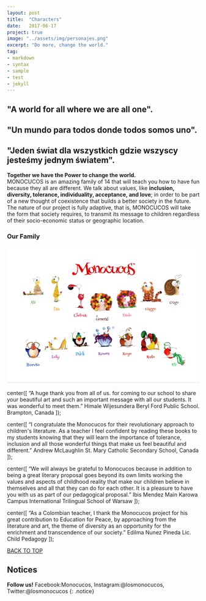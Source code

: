 ```yaml
---
layout: post
title:  "Characters"
date:   2017-06-17
project: true
image: "../assets/img/personajes.png"
excerpt: "Do more, change the world."
tag:
- markdown
- syntax
- sample
- test
- jekyll
---
```



## "A world for all where we are all one".

## "Un mundo para todos donde todos somos uno".
 
## "Jeden świat dla wszystkich gdzie wszyscy jesteśmy jednym światem".


**Together we have the Power to change the world.**  
MONOCUCOS is an amazing family of 14 that will teach you how to have fun because they all are different. We talk about values, like **inclusion, diversity, tolerance, individuality, acceptance, and love**; in order to be part of a new thought of coexistence that builds a better society in the future.
The nature of our project is fully adaptive, that is, MONOCUCOS will take the form that society requires, to transmit its message to children regardless of their socio-economic status or geographic location.

### Our Family

![Logo](../assets/img/14.png)








center([
“A huge thank you from all of us.
for coming to our school to share your beautiful art
and such an important message with all our students.
It was wonderful to meet them.”
Himale Wijesundera
Beryl Ford Public School. Brampton, Canada
]);

center([
“I congratulate the Monocucos for their revolutionary approach
to children's literature. As a teacher I feel confident
by reading these books to my students knowing that they will learn
the importance of tolerance, inclusion and all
those wonderful things that make us feel beautiful and different.”
Andrew McLaughlin
St. Mary Catholic Secondary School, Canada
]);

center([
“We will always be grateful to Monocucos because in addition to being a great
literary proposal goes beyond its own limits working the values and
aspects of childhood reality that make our children believe in themselves and
all that they can do for each other. It is a pleasure to have you with us
as part of our pedagogical proposal.”
Ibis Mendez
Main Karowa Campus
International Trilingual School of Warsaw
]);

center([
“As a Colombian teacher, I thank the Monocucos project for
his great contribution to Education for Peace, by approaching from the
literature and art, the theme of diversity as an opportunity
for the enrichment and transcendence of our society.”
Edilma Nunez Pineda
Lic. Child Pedagogy
]);

<div markdown="0"><a href="#" class="btn btn-success">BACK TO TOP</a></div>

## Notices

**Follow us!** Facebook:Monocucos, Instagram:@losmonocucos, Twitter:@losmonocucos
{: .notice}
